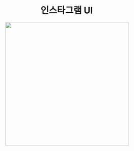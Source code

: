<div align="center">

# 인스타그램 UI


<img width="387" alt="" src="https://user-images.githubusercontent.com/55340876/76851754-2940a000-688d-11ea-90ff-5fc82a20f24a.gif">

</div>
